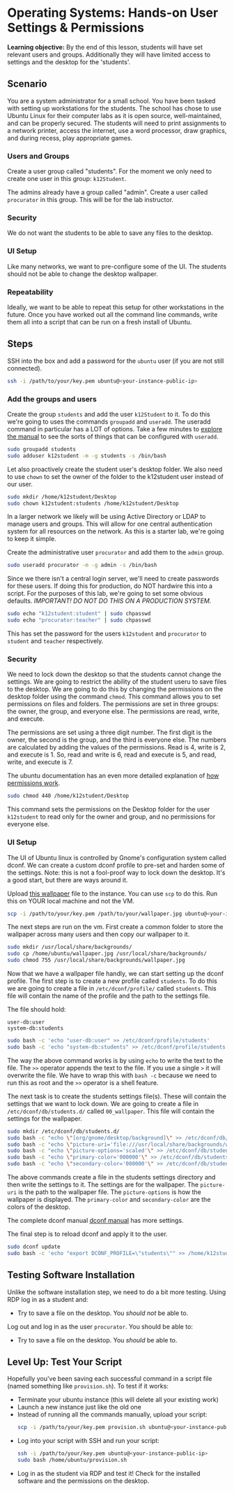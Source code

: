 <h1>
  <span class="headline">Operating Systems: Hands-on</span>
  <span class="subhead">User Settings & Permissions</span>
</h1>


**Learning objective:** By the end of this lesson, students will have set relevant users and groups. Additionally they will have limited access to settings and the desktop for the 'students'.

## Scenario

You are a system administrator for a small school. You have been tasked with setting up workstations for the students. The school has chose to use Ubuntu Linux for their computer labs as it is open source, well-maintained, and can be properly secured. The students will need to print assignments to a network printer, access the internet, use a word processor, draw graphics, and during recess, play appropriate games. 

### Users and Groups

Create a user group called "students". For the moment we only need to create one user in this group: `k12Student`.

The admins already have a group called "admin". Create a user called `procurator` in this group. This will be for the lab instructor.

### Security

We do not want the students to be able to save any files to the desktop.

### UI Setup

Like many networks, we want to pre-configure some of the UI. The students should not be able to change the desktop wallpaper.

### Repeatability

Ideally, we want to be able to repeat this setup for other workstations in the future. Once you have worked out all the command line commands, write them all into a script that can be run on a fresh install of Ubuntu.

## Steps

SSH into the box and add a password for the `ubuntu` user (if you are not still connected).

```bash
ssh -i /path/to/your/key.pem ubuntu@<your-instance-public-ip>
```

### Add the groups and users

Create the group `students` and add the user `k12Student` to it. To do this we're going to uses the commands `groupadd` and `useradd`. The useradd command in particular has a LOT of options. Take a few minutes to [explore the manual](https://manpages.ubuntu.com/manpages/xenial/man8/useradd.8.html) to see the sorts of things that can be configured with `useradd`.

```bash
sudo groupadd students
sudo adduser k12student -m -g students -s /bin/bash
```

Let also proactively create the student user's desktop folder. We also need to use `chown` to set the owner of the folder to the k12student user instead of our user.

```bash
sudo mkdir /home/k12student/Desktop
sudo chown k12student:students /home/k12student/Desktop
```

In a larger network we likely will be using Active Directory or LDAP to manage users and groups. This will allow for one central authentication system for all resources on the network. As this is a starter lab, we're going to keep it simple.

Create the administrative user `procurator` and add them to the `admin` group.

```bash
sudo useradd procurator -m -g admin -s /bin/bash
```

Since we there isn't a central login server, we'll need to create passwords for these users. If doing this for production, do NOT hardwire this into a script. For the purposes of this lab, we're going to set some obvious defaults. *IMPORTANT! DO NOT DO THIS ON A PRODUCTION SYSTEM.*

```bash
sudo echo "k12student:student" | sudo chpasswd
sudo echo "procurator:teacher" | sudo chpasswd
```

This has set the password for the users `k12student` and `procurator` to `student` and `teacher` respectively.

### Security

We need to lock down the desktop so that the students cannot change the settings. We are going to restrict the ability of the student useru to save files to the desktop. We are going to do this by changing the permissions on the desktop folder using the command `chmod`. This command allows you to set permissions on files and folders. The permissions are set in three groups: the owner, the group, and everyone else. The permissions are read, write, and execute. 

The permissions are set using a three digit number. The first digit is the owner, the second is the group, and the third is everyone else. The numbers are calculated by adding the values of the permissions. Read is 4, write is 2, and execute is 1. So, read and write is 6, read and execute is 5, and read, write, and execute is 7. 

The ubuntu documentation has an even more detailed explanation of [how permissions work](https://help.ubuntu.com/community/FilePermissions).

```bash
sudo chmod 440 /home/k12student/Desktop
```

This command sets the permissions on the Desktop folder for the user `k12student` to read only for the owner and group, and no permissions for everyone else.

### UI Setup

The UI of Ubuntu linux is controlled by Gnome's configuration system called dconf. We can create a custom dconf profile to pre-set and harden some of the settings. Note: this is not a fool-proof way to lock down the desktop. It's a good start, but there are ways around it.

Upload [this wallpaper](./assets/wallpaper.jpg) file to the instance. You can use `scp` to do this. Run this on YOUR local machine and not the VM.

```bash
scp -i /path/to/your/key.pem /path/to/your/wallpaper.jpg ubuntu@<your-instance-public-ip>:/home/ubuntu/
```

The next steps are run on the vm. First create a common folder to store the wallpaper across many users and then copy our wallpaper to it.

```bash
sudo mkdir /usr/local/share/backgrounds/
sudo cp /home/ubuntu/wallpaper.jpg /usr/local/share/backgrounds/
sudo chmod 755 /usr/local/share/backgrounds/wallpaper.jpg
```

Now that we have a wallpaper file handly, we can start setting up the dconf profile. The first step is to create a new profile called `students`. To do this we are going to create a file in `/etc/dconf/profile/` called `students`. This file will contain the name of the profile and the path to the settings file.

The file should hold:

```
user-db:user
system-db:students
```

```bash
sudo bash -c 'echo "user-db:user" >> /etc/dconf/profile/students'
sudo bash -c 'echo "system-db:students" >> /etc/dconf/profile/students'
```

The way the above command works is by using `echo` to write the text to the file. The `>>` operator appends the text to the file. If you use a single `>` it will overwrite the file. We have to wrap this with `bash -c` because we need to run this as root and the `>>` operator is a shell feature.

The next task is to create the students settings file(s). These will contain the settings that we want to lock down. We are going to create a file in `/etc/dconf/db/students.d/` called `00_wallpaper`. This file will contain the settings for the wallpaper.

```bash
sudo mkdir /etc/dconf/db/students.d/
sudo bash -c "echo \"[org/gnome/desktop/background]\" >> /etc/dconf/db/students.d/00_wallpaper"
sudo bash -c "echo \"picture-uri='file:///usr/local/share/backgrounds/wallpaper.jpg'\" >> /etc/dconf/db/students.d/00_wallpaper"
sudo bash -c "echo \"picture-options='scaled'\" >> /etc/dconf/db/students.d/00_wallpaper"
sudo bash -c "echo \"primary-color='000000'\" >> /etc/dconf/db/students.d/00_wallpaper"
sudo bash -c "echo \"secondary-color='000000'\" >> /etc/dconf/db/students.d/00_wallpaper"
```

The above commands create a file in the students settings directory and then write the settings to it. The settings are for the wallpaper. The `picture-uri` is the path to the wallpaper file. The `picture-options` is how the wallpaper is displayed. The `primary-color` and `secondary-color` are the colors of the desktop.

The complete dconf manual [dconf manual](https://developer.gnome.org/dconf/unstable/dconf-tool.html) has more settings.

The final step is to reload dconf and apply it to the user.

```bash
sudo dconf update
sudo bash -c 'echo "export DCONF_PROFILE=\"students\"" >> /home/k12student/.profile'
```



## Testing Software Installation

Unlike the software installation step, we need to do a bit more testing. Using RDP log in as a student and:
- Try to save a file on the desktop. You *should not* be able to.

Log out and log in as the user `procurator`. You should be able to:
- Try to save a file on the desktop. You *should* be able to.

## Level Up: Test Your Script

Hopefully you've been saving each successful command in a script file (named something like `provision.sh`). To test if it works:

- Terminate your ubuntu instance (this will delete all your existing work)
- Launch a new instance just like the old one
- Instead of running all the commands manually, upload your script:
  ```bash
  scp -i /path/to/your/key.pem provision.sh ubuntu@<your-instance-public-ip>:/home/ubuntu
  ```
- Log into your script with SSH and run your script:
  ```bash
  ssh -i /path/to/your/key.pem ubuntu@<your-instance-public-ip>
  sudo bash /home/ubuntu/provision.sh
  ```
- Log in as the student via RDP and test it! Check for the installed software and the permissions on the desktop.